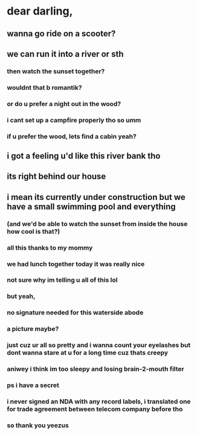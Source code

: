 # dear darling,

## wanna go ride on a scooter?

## we can run it into a river or sth

### then watch the sunset together?

### wouldnt that b romantik?

### or do u prefer a night out in the wood?

### i cant set up a campfire properly tho so umm

### if u prefer the wood, lets find a cabin yeah?

## i got a feeling u'd like this river bank tho

## its right behind our house

## i mean its currently under construction but we have a small swimming pool and everything

### (and we'd be able to watch the sunset from inside the house how cool is that?)

### all this thanks to my mommy

### we had lunch together today it was really nice

### not sure why im telling u all of this lol

### but yeah,

### no signature needed for this waterside abode

### a picture maybe?

### just cuz ur all so pretty and i wanna count your eyelashes but dont wanna stare at u for a long time cuz thats creepy

### aniwey i think im too sleepy and losing brain-2-mouth filter

### ps i have a secret

### i never signed an NDA with any record labels, i translated one for trade agreement between telecom company before tho

### so thank you yeezus
